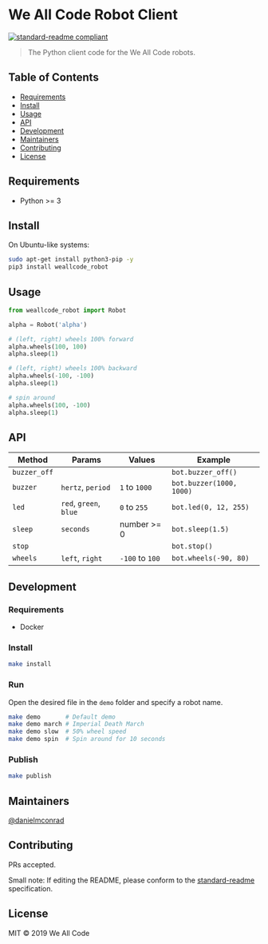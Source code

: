 # We All Code Robot Client

[![standard-readme compliant](https://img.shields.io/badge/standard--readme-OK-green.svg?style=flat-square)](https://github.com/RichardLitt/standard-readme)

> The Python client code for the We All Code robots.

## Table of Contents

- [Requirements](#requirements)
- [Install](#install)
- [Usage](#usage)
- [API](#api)
- [Development](#development)
- [Maintainers](#maintainers)
- [Contributing](#contributing)
- [License](#license)

## Requirements

- Python >= 3

## Install

On Ubuntu-like systems:

```bash
sudo apt-get install python3-pip -y
pip3 install weallcode_robot
```

## Usage

```python
from weallcode_robot import Robot

alpha = Robot('alpha')

# (left, right) wheels 100% forward
alpha.wheels(100, 100)
alpha.sleep(1)

# (left, right) wheels 100% backward
alpha.wheels(-100, -100)
alpha.sleep(1)

# spin around
alpha.wheels(100, -100)
alpha.sleep(1)
```

## API

| Method       | Params                 | Values          | Example                   |
|--------------|------------------------|-----------------|---------------------------|
| `buzzer_off` |                        |                 | `bot.buzzer_off()`        |
| `buzzer`     | `hertz`, `period`      | `1` to `1000`   | `bot.buzzer(1000, 1000)`  |
| `led`        | `red`, `green`, `blue` | `0` to `255`    | `bot.led(0, 12, 255)`     |
| `sleep`      | `seconds`              | number >= 0     | `bot.sleep(1.5)`          |
| `stop`       |                        |                 | `bot.stop()`              |
| `wheels`     | `left`, `right`        | `-100` to `100` | `bot.wheels(-90, 80)`     |

## Development

### Requirements

- Docker

### Install

```bash
make install
```

### Run

Open the desired file in the `demo` folder and specify a robot name.

```bash
make demo       # Default demo
make demo march # Imperial Death March
make demo slow  # 50% wheel speed
make demo spin  # Spin around for 10 seconds
```

### Publish

```bash
make publish
```

## Maintainers

[@danielmconrad](https://github.com/danielmconrad)

## Contributing

PRs accepted.

Small note: If editing the README, please conform to the [standard-readme](https://github.com/RichardLitt/standard-readme) specification.

## License

MIT © 2019 We All Code
